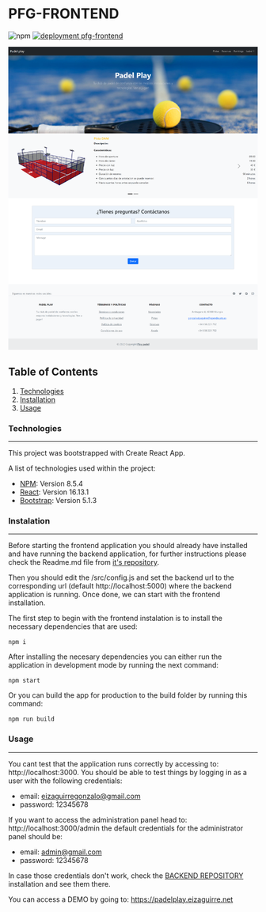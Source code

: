 # PFG-FRONTEND

![npm](https://img.shields.io/badge/npm-v8.5.4-green)
[![deployment pfg-frontend](https://github.com/gonzaloeiza/PFG-frontend/actions/workflows/self-hosted-deployment.yml/badge.svg)](https://github.com/gonzaloeiza/PFG-frontend/actions/workflows/self-hosted-deployment.yml)

![landing_page_screenshot](landing_page_screenshot.png)

## Table of Contents

1. [Technologies](#technologies)
2. [Installation](#installation)
3. [Usage](#usage)

<a name="technologies"></a>

### Technologies

---

This project was bootstrapped with Create React App.

A list of technologies used within the project:

- [NPM](https://www.npmjs.com/): Version 8.5.4
- [React](https://es.reactjs.org/): Version 16.13.1
- [Bootstrap](https://getbootstrap.com/docs/5.0/): Version 5.1.3

<a name="instalation"></a>

### Instalation

---

Before starting the frontend application you should already have installed and have running the backend application, for further instructions please check the Readme.md file from [it's repository](https://github.com/gonzaloeiza/PFG-backend).

Then you should edit the /src/config.js and set the backend url to the corresponding url (default http://localhost:5000) where the backend application is running. Once done, we can start with the frontend installation.

The first step to begin with the frontend instalation is to install the necessary dependencies that are used:

```
npm i
```

After installing the necesary dependencies you can either run the application in development mode by running the next command:

```
npm start
```

Or you can build the app for production to the build folder by running this command:

```
npm run build
```

<a name="usage"></a>

### Usage

---

You cant test that the application runs correctly by accessing to: http://localhost:3000.
You should be able to test things by logging in as a user with the following credentials:

- email: eizaguirregonzalo@gmail.com
- password: 12345678

If you want to access the administration panel head to: http://localhost:3000/admin the default credentials for the administrator panel should be:

- email: admin@gmail.com
- password: 12345678

In case those credentials don't work, check the [BACKEND REPOSITORY](https://github.com/gonzaloeiza/PFG-backend) installation and see them there.

You can access a DEMO by going to: https://padelplay.eizaguirre.net

